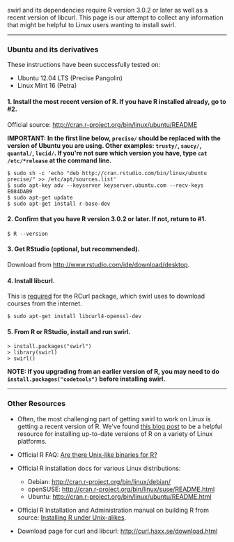swirl and its dependencies require R version 3.0.2 or later as well as a recent version of libcurl. This page is our attempt to collect any information that might be helpful to Linux users wanting to install swirl.

***

### Ubuntu and its derivatives

These instructions have been successfully tested on:
- Ubuntu 12.04 LTS (Precise Pangolin)
- Linux Mint 16 (Petra)

#### 1. Install the most recent version of R. If you have R installed already, go to #2.

Official source: http://cran.r-project.org/bin/linux/ubuntu/README

**IMPORTANT: In the first line below, `precise/` should be replaced with the version of Ubuntu you are using. Other examples: `trusty/`, `saucy/`, `quantal/`, `lucid/`. If you're not sure which version you have, type `cat /etc/*release` at the command line.**

```
$ sudo sh -c 'echo "deb http://cran.rstudio.com/bin/linux/ubuntu precise/" >> /etc/apt/sources.list'
$ sudo apt-key adv --keyserver keyserver.ubuntu.com --recv-keys E084DAB9
$ sudo apt-get update
$ sudo apt-get install r-base-dev
```

#### 2. Confirm that you have R version 3.0.2 or later. If not, return to #1.

```
$ R --version
```

#### 3. Get RStudio (optional, but recommended).

Download from http://www.rstudio.com/ide/download/desktop.

#### 4. Install libcurl.

This is [required](http://www.omegahat.org/RCurl/FAQ.html) for the RCurl package, which swirl uses to download courses from the internet.

```
$ sudo apt-get install libcurl4-openssl-dev
```

#### 5. From R or RStudio, install and run swirl.

```
> install.packages("swirl")
> library(swirl)
> swirl()
```

**NOTE: If you upgrading from an earlier version of R, you may need to do `install.packages("codetools")` before installing swirl.**

***

### Other Resources

- Often, the most challenging part of getting swirl to work on Linux is getting a recent version of R. We've found [this blog post](http://www.jason-french.com/blog/2013/03/11/installing-r-in-linux/) to be a helpful resource for installing up-to-date versions of R on a variety of Linux platforms.

- Official R FAQ: [Are there Unix-like binaries for R?](http://cran.r-project.org/doc/FAQ/R-FAQ.html#Are-there-Unix_002dlike-binaries-for-R_003f)

- Official R installation docs for various Linux distributions:
  - Debian: http://cran.r-project.org/bin/linux/debian/
  - openSUSE: http://cran.r-project.org/bin/linux/suse/README.html
  - Ubuntu: http://cran.r-project.org/bin/linux/ubuntu/README.html

- Official R Installation and Administration manual on building R from source: [Installing R under Unix-alikes](http://cran.r-project.org/doc/manuals/R-admin.html#Installing-R-under-Unix_002dalikes).

- Download page for curl and libcurl: http://curl.haxx.se/download.html